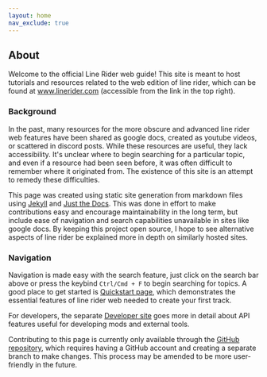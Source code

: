 ```yaml
---
layout: home
nav_exclude: true
---
```


## About

Welcome to the official Line Rider web guide! This site is meant to host tutorials and resources related to the web edition of line rider, which can be found at www.linerider.com (accessible from the link in the top right).

### Background

In the past, many resources for the more obscure and advanced line rider web features have been shared as google docs, created as youtube videos, or scattered in discord posts. While these resources are useful, they lack accessibility. It's unclear where to begin searching for a particular topic, and even if a resource had been seen before, it was often difficult to remember where it originated from. The existence of this site is an attempt to remedy these difficulties.

This page was created using static site generation from markdown files using [Jekyll](https://jekyllrb.com/) and [Just the Docs](https://github.com/just-the-docs/just-the-docs). This was done in effort to make contributions easy and encourage maintainability in the long term, but include ease of navigation and search capabilities unavailable in sites like google docs. By keeping this project open source, I hope to see alternative aspects of line rider be explained more in depth on similarly hosted sites.

### Navigation

Navigation is made easy with the search feature, just click on the search bar above or press the keybind `Ctrl/Cmd + F` to begin searching for topics. A good place to get started is [Quickstart page](/quickstart/), which demonstrates the essential features of line rider web needed to create your first track. 

For developers, the separate [Developer site](https://malizma333.github.io/line-rider-web-docs/) goes more in detail about API features useful for developing mods and external tools.

Contributing to this page is currently only available through the [GitHub repository](https://github.com/Malizma333/line-rider-web-guide/), which requires having a GitHub account and creating a separate branch to make changes. This process may be amended to be more user-friendly in the future.
